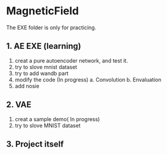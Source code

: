 # MagneticField

The EXE folder is only for practicing. 




## 1. AE EXE (learning)
1. creat a pure autoencoder network, and test it.
2. try to slove mnist dataset
3. try to add wandb part
4. modify the code (In progress)
    a. Convolution
    b. Envaluation
5. add nosie


## 2. VAE
1. creat a sample demo( In progress)
2. try to slove MNIST dataset

## 3. Project itself

